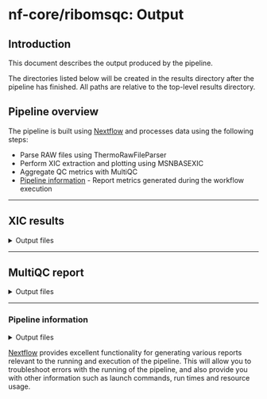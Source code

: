 # nf-core/ribomsqc: Output

## Introduction

This document describes the output produced by the pipeline.

The directories listed below will be created in the results directory after the pipeline has finished. All paths are relative to the top-level results directory.

## Pipeline overview

The pipeline is built using [Nextflow](https://www.nextflow.io/) and processes data using the following steps:

- Parse RAW files using ThermoRawFileParser
- Perform XIC extraction and plotting using MSNBASEXIC
- Aggregate QC metrics with MultiQC
- [Pipeline information](#pipeline-information) - Report metrics generated during the workflow execution

---

## XIC results

<details markdown="1">
<summary>Output files</summary>

- `xic_results/`
  - One `.tsv` file per sample with extracted chromatographic peak intensities.
  - Format: tab-delimited, includes columns such as analyte name, retention time, m/z window, intensity, etc.
  - These are the core QC outputs for performance assessment.
</details>

---

## MultiQC report

<details markdown="1">
<summary>Output files</summary>

- `multiqc/`
  - `multiqc_report.html`: Aggregated QC report summarising XIC `.tsv` files.
  - `multiqc_data/`: Folder containing raw data used by MultiQC.
</details>

---

### Pipeline information

<details markdown="1">
<summary>Output files</summary>

- `pipeline_info/`
  - Reports generated by Nextflow: `execution_report.html`, `execution_timeline.html`, `execution_trace.txt` and `pipeline_dag.dot`/`pipeline_dag.svg`.
  - Reports generated by the pipeline: `nf_core_ribomsqc_software_versions.yml`.
  - Parameters used by the pipeline run: `params.json` (if saved).
</details>

[Nextflow](https://www.nextflow.io/docs/latest/tracing.html) provides excellent functionality for generating various reports relevant to the running and execution of the pipeline. This will allow you to troubleshoot errors with the running of the pipeline, and also provide you with other information such as launch commands, run times and resource usage.